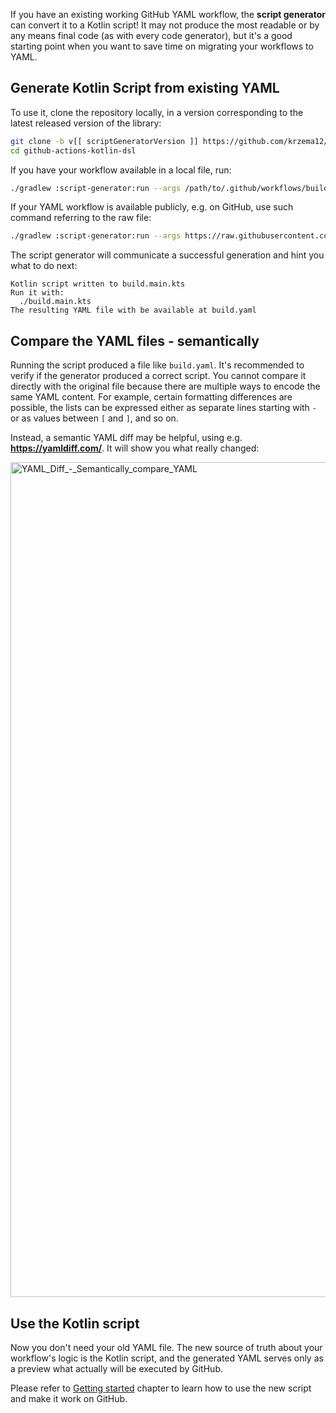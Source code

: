 If you have an existing working GitHub YAML workflow, the **script generator** can convert it to a Kotlin script! It may
not produce the most readable or by any means final code (as with every code generator), but it's a good starting point
when you want to save time on migrating your workflows to YAML.

## Generate Kotlin Script from existing YAML

To use it, clone the repository locally, in a version corresponding to the latest released version of the library:

```bash
git clone -b v[[ scriptGeneratorVersion ]] https://github.com/krzema12/github-actions-kotlin-dsl
cd github-actions-kotlin-dsl
```

If you have your workflow available in a local file, run:

```bash
./gradlew :script-generator:run --args /path/to/.github/workflows/build.yaml
```

If your YAML workflow is available publicly, e.g. on GitHub, use such command referring to the raw file:

```bash
./gradlew :script-generator:run --args https://raw.githubusercontent.com/krzema12/github-actions-kotlin-dsl/0f41e3322a3e7de4199000fae54b398380eace2f/.github/workflows/build.yaml
```

The script generator will communicate a successful generation and hint you what to do next:

```
Kotlin script written to build.main.kts
Run it with:
  ./build.main.kts
The resulting YAML file with be available at build.yaml
```

## Compare the YAML files - semantically

Running the script produced a file like `build.yaml`. It's recommended to verify if the generator produced a correct
script. You cannot compare it directly with the original file because there are multiple ways to encode the same YAML
content. For example, certain formatting differences are possible, the lists can be expressed either as separate lines
starting with `-` or as values between `[` and `]`, and so on.

Instead, a semantic YAML diff may be helpful, using e.g. **https://yamldiff.com/**. It will show you what really
changed:

<img width="1336" alt="YAML_Diff_-_Semantically_compare_YAML" src="https://user-images.githubusercontent.com/459464/159888285-069cef9c-f35d-4555-93f8-7623c0c73744.png">

## Use the Kotlin script

Now you don't need your old YAML file. The new source of truth about your workflow's logic is the Kotlin script, and the
generated YAML serves only as a preview what actually will be executed by GitHub.

Please refer to [Getting started](getting_started.md) chapter to learn how to use the new script and make it work on
GitHub.
